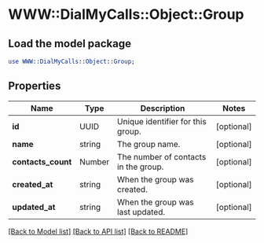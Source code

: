 # WWW::DialMyCalls::Object::Group

## Load the model package
```perl
use WWW::DialMyCalls::Object::Group;
```

## Properties
Name | Type | Description | Notes
------------ | ------------- | ------------- | -------------
**id** | UUID | Unique identifier for this group. | [optional] 
**name** | string | The group name. | [optional] 
**contacts_count** | Number | The number of contacts in the group. | [optional] 
**created_at** | string | When the group was created. | [optional] 
**updated_at** | string | When the group was last updated. | [optional] 

[[Back to Model list]](../README.md#documentation-for-models) [[Back to API list]](../README.md#documentation-for-api-endpoints) [[Back to README]](../README.md)


